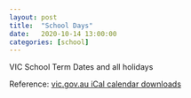 ```yaml
---
layout: post
title:  "School Days"
date:   2020-10-14 13:00:00
categories: [school]
---
```


VIC School Term Dates and all holidays

<div class="termdays-list">
</div>
<p>Reference:
<a href='https://www.vic.gov.au/ical' target='_source'>vic.gov.au iCal calendar downloads
</a>
</p>


<script type="text/javascript" src="/assets/js/minimal-block.js"></script>
<script type="text/javascript" src="/assets/js/edu/cal.js"></script>
